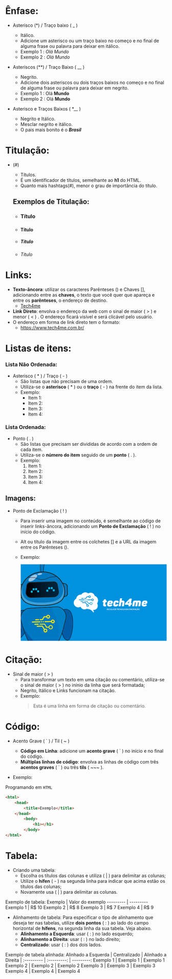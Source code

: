 # Ênfase:

- Asterisco (*) / Traço baixo ( _ )
    - Itálico.
    - Adicione um asterisco ou um traço baixo no começo e no final de alguma frase ou palavra para deixar em itálico.
    - Exemplo 1 : *Olá Mundo*
    - Exemplo 2 : _Olá Mundo_

- Asteriscos (**) / Traço Baixo ( __ )
    - Negrito.
    - Adicione dois asteriscos ou dois traços baixos no começo e no final de alguma frase ou palavra para deixar em negrito.
    - Exemplo 1 : Olá **Mundo**
    - Exemplo 2 : Olá __Mundo__

- Asterisco e Traços Baixos ( *__ )
    - Negrito e Itálico.
    - Mesclar negrito e itálico.
    - O pais mais bonito é o *__Brasil__*
# Titulação:

- (#)
    - Títulos.
    - É um identificador de títulos, semelhante ao **h1** do HTML.
    - Quanto mais hashtags(#), menor o grau de importância do título.   

    ##  Exemplos de Titulação:
        
    - ### Título <h3>
    - #### Título <h4>
    - ##### Título <h5>
    - ###### Título <h6>

# Links:
  
- **Texto-âncora**: utilizar os caracteres Parênteses () e Chaves [], adicionando entre as **chaves**, o texto que você quer que apareça e entre os **parênteses**, o endereço de destino.
    - [ Tech4me ](tech4me.com.br)
- **Link Direto**: envolva o endereço da web com o sinal de maior ( > ) e menor ( < ) . O endereço ficará visível e será clicável pelo usuário. 
- O endereço em forma de link direto tem o formato:
    - <https://www.tech4me.com.br/>

# Listas de itens:

### Lista Não Ordenada:

- Asterisco ( * ) / Traço ( - )
    - São listas que não precisam de uma ordem.
    - Utiliza-se o **asterisco** ( * ) ou o **traço** ( - ) na frente do item da lista.
    - Exemplo:
        - Item 1:
        - Item 2:
        * Item 3:
        * Item 4:

### Lista Ordenada:

- Ponto ( . )
    - São listas que precisam ser divididas de acordo com a ordem de cada item.
    - Utiliza-se o **número do item** seguido de um **ponto** ( . ).
    - Exemplo:
        1. Item 1:
        2. Item 2:
        3. Item 3:
        4. Item 4:

## Imagens:

- Ponto de Exclamação ( ! )
    - Para inserir uma imagem no conteúdo, é semelhante ao código de inserir links-âncora, adicionando um **Ponto de Exclamação** ( ! ) no início do código.
    - Alt ou título da imagem entre os colchetes [] e a URL da imagem entre os Parênteses ().
    -   Exemplo:
    
        ![Tech4me](tech.png)

# Citação:

- Sinal de maior ( > )
    - Para transformar um texto em uma citação ou comentário, utiliza-se o sinal de maior ( > ) no inínio da linha que será formatada;
    - Negrito, Itálico e Links funcionam na citação.
    - Exemplo:
        > Esta é uma linha em forma de citação ou comentário.

# Código:

- Acento Grave ( ` ) / Til ( ~ )
    - **Código em Linha**: adicione um **acento grave** ( ` ) no início e no final do código.
    - **Múltiplas linhas de código**: envolva as linhas de código com três **acentos graves** ( ` ) ou três **tils** ( ~~~ ).

- Exemplo:

Programando em `HTML`
~~~html
<html>
    <head>
        <title>Exemplo</title>
    </head>
        <body>
            <h1></h1>
        </body>
</html>
~~~

# Tabela:

-   Criando uma tabela:
    - Escolha os títulos das colunas e utiliza ( | ) para delimitar as colunas;
    - Utilize o **hífen** ( - ) na segunda linha para indicar que acima estão os títulos das colunas;
    - Novamente usa ( | ) para delimitar as colunas.

Exemplo de tabela:
Exemplo     | Valor do exemplo
--------- | ---------
Exemplo 1 | R$ 10
Exemplo 2 | R$ 8
Exemplo 3 | R$ 7
Exemplo 4 | R$ 9

- Alinhamento de tabela: Para especificar o tipo de alinhamento que deseja ter nas tabelas, utilize **dois pontos** ( : ) ao lado do campo horizontal de **hífens**, na segunda linha da sua tabela. Veja abaixo.
    - **Alinhamento a Esquerda**: usar ( : ) no lado esquerdo;
    - **Alinhamento a Direita**: usar ( : ) no lado direito;
    - **Centralizado**: usar ( : ) dos dois lados.

Exemplo de tabela alinhada:
Alinhado a Esquerda | Centralizado | Alinhado a Direita |
:--------- | :---------: | ---------: 
Exemplo 1 | Exemplo 1 | Exemplo 1
Exemplo 2 | Exemplo 2 | Exemplo 2
Exemplo 3 | Exemplo 3 | Exemplo 3
Exemplo 4 | Exemplo 4 | Exemplo 4